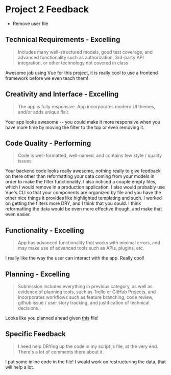 # Project 2 Feedback

* Remove user file

## Technical Requirements	- Excelling

> Includes many well-structured models, good test coverage, and advanced functionality such as authorization, 3rd-party API integration, or other technology not covered in class

Awesome job using Vue for this project, it is really cool to use a frontend framework before we even teach them!

## Creativity and Interface	- Excelling

> The app is fully responsive. App incorporates modern UI themes, and/or adds unique flair.

Your app looks awesome -- you could make it more responsive when you have more time by moving the filter to the top or even removing it.

## Code Quality	- Performing

> Code is well-formatted, well-named, and contains few style / quality issues	

Your backend code looks really awesome, nothing really to give feedback on there other than reformatting your data coming from your models in order to make the filter functionality. I also noticed a couple empty files, which I would remove in a production application. I also would probably use Vue's CLI so that your components are organized by file and you have the other nice things it provides like highlighted templating and such. I worked on getting the filters more DRY, and I think that you could. I think reformatting the data would be even more effective though, and make that even easier.

## Functionality - Excelling

> App has advanced functionality that works with minimal errors, and may make use of advanced tools such as APIs, plugins, etc.

I really like the way the user can interact with the app. Really cool!

## Planning - Excelling

> Submission includes everything in previous category, as well as evidence of planning tools, such as Trello or GitHub Projects, and incorporates workflows such as feature branching, code review, github issue / user story tracking, and justification of technical decisions.

Looks like you planned ahead given [this](https://github.com/jasonptoups/2018-candidates-backend/blob/master/planning/project-idea.md) file!

## Specific Feedback

> I need help DRYing up the code in my script.js file, at the very end. There's a lot of comments there about it.

I put some inline code in the file! I would work on restructuring the data, that will help a lot.
